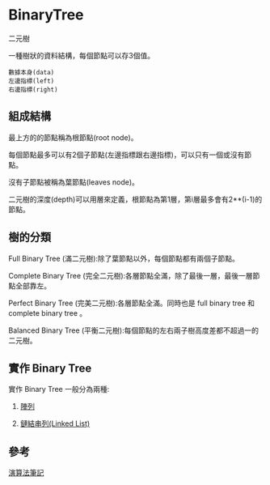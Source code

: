 # BinaryTree
二元樹

一種樹狀的資料結構，每個節點可以存3個值。

```
數據本身(data)
左邊指標(left)
右邊指標(right)
```

## 組成結構

最上方的的節點稱為根節點(root node)。

每個節點最多可以有2個子節點(左邊指標跟右邊指標)，可以只有一個或沒有節點。

沒有子節點被稱為葉節點(leaves node)。

二元樹的深度(depth)可以用層來定義，根節點為第1層，第i層最多會有2**(i-1)的節點。

## 樹的分類

Full Binary Tree (滿二元樹):除了葉節點以外，每個節點都有兩個子節點。

Complete Binary Tree (完全二元樹):各層節點全滿，除了最後一層，最後一層節點全部靠左。

Perfect Binary Tree (完美二元樹):各層節點全滿。同時也是 full binary tree 和 complete binary tree 。

Balanced Binary Tree (平衡二元樹):每個節點的左右兩子樹高度差都不超過一的二元樹。

## 實作 Binary Tree

實作 Binary Tree 一般分為兩種:

1. [陣列]()

2. [鏈結串列(Linked List)]()

## 參考

[演算法筆記](http://web.ntnu.edu.tw/~algo/BinaryTree.html)
